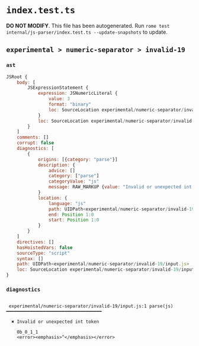 # `index.test.ts`

**DO NOT MODIFY**. This file has been autogenerated. Run `rome test internal/js-parser/index.test.ts --update-snapshots` to update.

## `experimental > numeric-separator > invalid-19`

### `ast`

```javascript
JSRoot {
	body: [
		JSExpressionStatement {
			expression: JSNumericLiteral {
				value: 3
				format: "binary"
				loc: SourceLocation experimental/numeric-separator/invalid-19/input.js 1:0-1:8
			}
			loc: SourceLocation experimental/numeric-separator/invalid-19/input.js 1:0-1:8
		}
	]
	comments: []
	corrupt: false
	diagnostics: [
		{
			origins: [{category: "parse"}]
			description: {
				advice: []
				category: ["parse"]
				categoryValue: "js"
				message: RAW_MARKUP {value: "Invalid or unexpected int token"}
			}
			location: {
				language: "js"
				path: UIDPath<experimental/numeric-separator/invalid-19/input.js>
				end: Position 1:0
				start: Position 1:0
			}
		}
	]
	directives: []
	hasHoistedVars: false
	sourceType: "script"
	syntax: []
	path: UIDPath<experimental/numeric-separator/invalid-19/input.js>
	loc: SourceLocation experimental/numeric-separator/invalid-19/input.js 1:0-2:0
}
```

### `diagnostics`

```

 experimental/numeric-separator/invalid-19/input.js:1 parse(js) ━━━━━━━━━━━━━━━━━━━━━━━━━━━━━━━━━━━━

  ✖ Invalid or unexpected int token

    0b_0_1_1
    <error><emphasis>^</emphasis></error>


```
